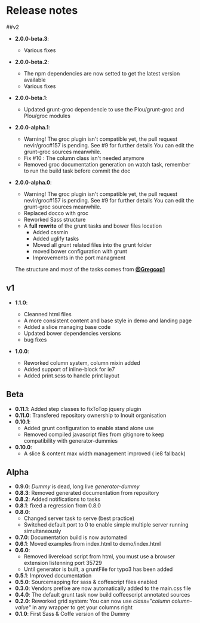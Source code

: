# Release notes

##v2
- **2.0.0-beta.3**:
    - Various fixes
- **2.0.0-beta.2**:
    - The npm dependencies are now setted to get the latest version available
    - Various fixes
- **2.0.0-beta.1**:
    - Updated grunt-groc dependencie to use the Plou/grunt-groc and Plou/groc modules
- **2.0.0-alpha.1**:
    - Warning! The groc plugin isn't compatible yet, the pull request nevir/groc#157 is pending. See #9 for further details You can edit the grunt-groc sources meanwhile.
    - Fix #10 : The column class isn't needed anymore
    - Removed groc documentation generation on watch task, remember to run the build task before commit the doc
- **2.0.0-alpha.0**:
    - Warning! The groc plugin isn't compatible yet, the pull request nevir/groc#157 is pending. See #9 for further details You can edit the grunt-groc sources meanwhile.
    - Replaced docco with groc
    - Reworked Sass structure
    - A **full rewrite** of the grunt tasks and bower files location
      - Added cssmin
      - Added uglify tasks
      - Moved all grunt related files into the grunt folder
      - moved bower configuration with grunt
      - Improvements in the port managment

    The structure and most of the tasks comes from **[@Gregcop1](https://github.com/Gregcop1)**

## v1
- **1.1.0**:
    - Cleanned html files
    - A more consistent content and base style in demo and landing page
    - Added a slice managing base code
    - Updated bower dependencies versions
    - bug fixes

- **1.0.0**:
    - Reworked column system, column mixin added
    - Added support of inline-block for ie7
    - Added print.scss to handle print layout

## Beta

- **0.11.1**: Added step classes to fixToTop jquery plugin
- **0.11.0**: Transfered repository ownership to Inouit organisation
- **0.10.1**:
    - Added grunt configuration to enable stand alone use
    - Removed compiled javascript files from gitignore to keep compatibility with generator-dummies
- **0.10.0**:
    - A slice & content max width management improved ( ie8 fallback)

## Alpha
- **0.9.0**: *Dummy* is dead, long live *generator-dummy*
- **0.8.3**: Removed generated documentation from repository
- **0.8.2**: Added notifications to tasks
- **0.8.1**: fixed a regression from 0.8.0
- **0.8.0**:
  - Changed server task to serve (best practice)
  - Switched default port to 0 to enable simple multiple server running simultaneously
- **0.7.0**:    Documentation build is now automated
- **0.6.1**:    Moved examples from index.html to demo/index.html
- **0.6.0**:
  - Removed livereload script from html, you must use a browser extension listenning port 35729
  - Until generator is built, a gruntFile for typo3 has been added
- **0.5.1**:    Improved documentation
- **0.5.0**:    Sourcemapping for sass & coffescript files enabled
- **0.3.0**:    Vendors prefixe are now automatically added to the main.css file
- **0.4.0**:    The default grunt task now build coffeescript annotated sources
- **0.2.0**:    Reworked grid system: You can now use *class="column column-value"* in any wrapper to get your columns right
- **0.1.0**:    First Sass & Coffe version of the Dummy
